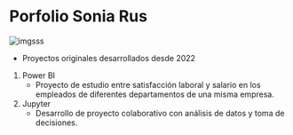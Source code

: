 # Porfolio Sonia Rus

![imgsss](https://user-images.githubusercontent.com/87075309/189483649-fd5b02c5-c23f-4d50-b642-959e92c1798a.jpg)
- Proyectos originales desarrollados desde 2022
1. Power BI
   - Proyecto de estudio entre satisfacción laboral y salario en los empleados de diferentes departamentos de una misma empresa.
2. Jupyter
   - Desarrollo de proyecto colaborativo con análisis de datos y toma de decisiones.
